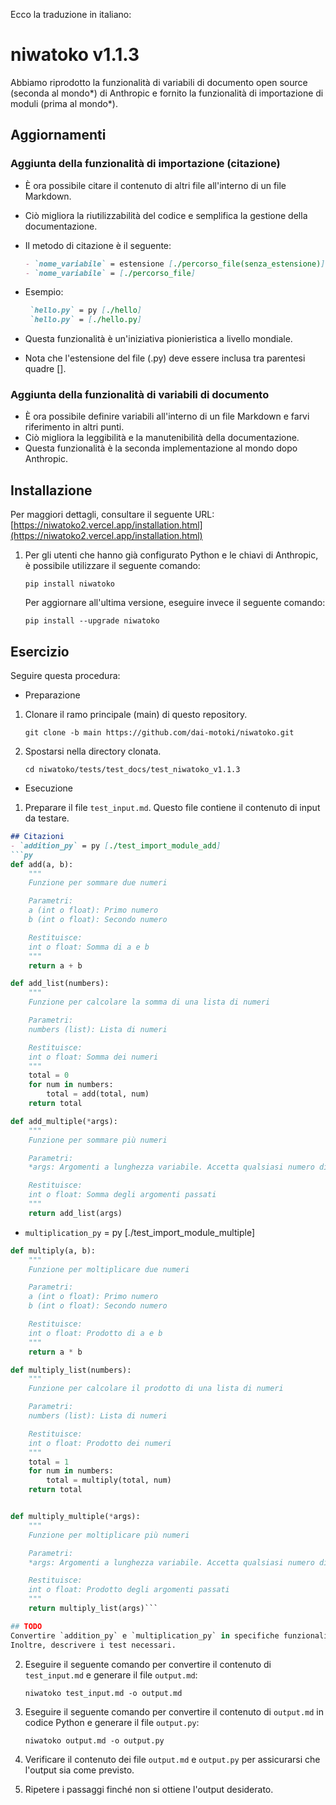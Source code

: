 Ecco la traduzione in italiano:

# niwatoko v1.1.3

Abbiamo riprodotto la funzionalità di variabili di documento open source (seconda al mondo*) di Anthropic e fornito la funzionalità di importazione di moduli (prima al mondo*).

## Aggiornamenti

### Aggiunta della funzionalità di importazione (citazione)
- È ora possibile citare il contenuto di altri file all'interno di un file Markdown.
- Ciò migliora la riutilizzabilità del codice e semplifica la gestione della documentazione.

- Il metodo di citazione è il seguente:
   ```markdown
   - `nome_variabile` = estensione [./percorso_file(senza_estensione)]
   - `nome_variabile` = [./percorso_file]
   ```
- Esempio:
   ```markdown
    `hello.py` = py [./hello]
    `hello.py` = [./hello.py]
   ```
- Questa funzionalità è un'iniziativa pionieristica a livello mondiale.
- Nota che l'estensione del file (.py) deve essere inclusa tra parentesi quadre [].

### Aggiunta della funzionalità di variabili di documento
- È ora possibile definire variabili all'interno di un file Markdown e farvi riferimento in altri punti.
- Ciò migliora la leggibilità e la manutenibilità della documentazione.
- Questa funzionalità è la seconda implementazione al mondo dopo Anthropic.

## Installazione

Per maggiori dettagli, consultare il seguente URL:
[https://niwatoko2.vercel.app/installation.html](https://niwatoko2.vercel.app/installation.html)


1. Per gli utenti che hanno già configurato Python e le chiavi di Anthropic, è possibile utilizzare il seguente comando:

   ```
   pip install niwatoko
   ```

   Per aggiornare all'ultima versione, eseguire invece il seguente comando:
   
   ```
   pip install --upgrade niwatoko
   ```


## Esercizio

Seguire questa procedura:
- Preparazione
1. Clonare il ramo principale (main) di questo repository.

   ```
   git clone -b main https://github.com/dai-motoki/niwatoko.git
   ```

2. Spostarsi nella directory clonata.

   ```
   cd niwatoko/tests/test_docs/test_niwatoko_v1.1.3
   ```

- Esecuzione

1. Preparare il file `test_input.md`. Questo file contiene il contenuto di input da testare.

```test_input.md
## Citazioni
- `addition_py` = py [./test_import_module_add]
```py
def add(a, b):
    """
    Funzione per sommare due numeri

    Parametri:
    a (int o float): Primo numero
    b (int o float): Secondo numero

    Restituisce:
    int o float: Somma di a e b
    """
    return a + b

def add_list(numbers):
    """
    Funzione per calcolare la somma di una lista di numeri

    Parametri:
    numbers (list): Lista di numeri

    Restituisce:
    int o float: Somma dei numeri
    """
    total = 0
    for num in numbers:
        total = add(total, num)
    return total

def add_multiple(*args):
    """
    Funzione per sommare più numeri

    Parametri:
    *args: Argomenti a lunghezza variabile. Accetta qualsiasi numero di valori numerici

    Restituisce:
    int o float: Somma degli argomenti passati
    """
    return add_list(args)
```
- `multiplication_py` = py [./test_import_module_multiple]  
```py
def multiply(a, b):
    """
    Funzione per moltiplicare due numeri

    Parametri:
    a (int o float): Primo numero
    b (int o float): Secondo numero

    Restituisce:
    int o float: Prodotto di a e b
    """
    return a * b

def multiply_list(numbers):
    """
    Funzione per calcolare il prodotto di una lista di numeri

    Parametri:
    numbers (list): Lista di numeri

    Restituisce:
    int o float: Prodotto dei numeri
    """
    total = 1
    for num in numbers:
        total = multiply(total, num)
    return total


def multiply_multiple(*args):
    """
    Funzione per moltiplicare più numeri

    Parametri:
    *args: Argomenti a lunghezza variabile. Accetta qualsiasi numero di valori numerici

    Restituisce:
    int o float: Prodotto degli argomenti passati
    """
    return multiply_list(args)```

## TODO
Convertire `addition_py` e `multiplication_py` in specifiche funzionali in sola lingua italiana.
Inoltre, descrivere i test necessari.
```

2. Eseguire il seguente comando per convertire il contenuto di `test_input.md` e generare il file `output.md`:

   ```
   niwatoko test_input.md -o output.md
   ```

3. Eseguire il seguente comando per convertire il contenuto di `output.md` in codice Python e generare il file `output.py`:

   ```
   niwatoko output.md -o output.py
   ```

4. Verificare il contenuto dei file `output.md` e `output.py` per assicurarsi che l'output sia come previsto.

5. Ripetere i passaggi finché non si ottiene l'output desiderato.